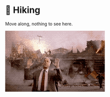 # :hiking_boot: Hiking

Move along, nothing to see here.

![Classic Naked Gun scene](./nakedgun.gif)
